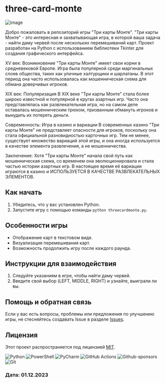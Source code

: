 # three-card-monte
![image](https://github.com/QuadDarv1ne/three-card-monte/assets/51045274/abda4c7d-a012-4a93-90d1-2297ec4a2b99)

Добро пожаловать в репозиторий игры "Три карты Монте".
"Три карты Монте" - это интересная и захватывающая игра, в которой ваша задача - найти даму червей после нескольких перемешиваний карт.
Проект разработан на Python с использованием библиотеки Tkinter для создания графического интерфейса.

XV век: Возникновение
"Три карты Монте" имеет свои корни в средневековой Европе.
Игра была популярной среди маргинальных слоев общества, таких как уличные халтурщики и шарлатаны.
В этот период она часто использовалась как мошенническая схема для обмана доверчивых игроков.

XIX век: Популяризация
В XIX веке "Три карты Монте" стала более широко известной и популярной в кругах азартных игр.
Часто она представлялась как развлекательная игра, но на самом деле оставалась мошенническим трюком, призванным обмануть игроков и вынудить их потерять деньги.

Современность: Игра в казино и вариации
В современных казино "Три карты Монте" не представляет опасности для игроков, поскольку она стала официальной разновидностью карточных игр.
Тем не менее, существует множество вариаций этой игры, и она иногда используется в качестве элемента развлечения, а не мошенничества.

Заключение:
Хотя "Три карты Монте" начала свой путь как мошенническая схема, со временем она эволюционировала и стала частью истории азартных игр.
В настоящее время её вариации играются в казино и ИСПОЛЬЗУЕТСЯ В КАЧЕСТВЕ РАЗВЛЕКАТЕЛЬНЫХ ЭЛЕМЕНТОВ.

## Как начать
1. Убедитесь, что у вас установлен Python.
2. Запустите игру с помощью команды `python threecardmonte.py`.

## Особенности игры
- Отображение карт в текстовом виде.
- Визуализация перемешивания карт.
- Возможность продолжить игру после каждого раунда.

## Инструкции для взаимодействия
1. Следуйте указаниям в игре, чтобы найти даму червей.
2. Введите свой выбор (LEFT, MIDDLE, RIGHT) и узнайте, выиграли ли вы.

## Помощь и обратная связь
Если у вас есть вопросы, проблемы или предложения по улучшению игры, не стесняйтесь создавать Issue в разделе [Issues](https://github.com/yourusername/threecardmonte/issues).

## Лицензия
Этот проект распространяется под лицензией [MIT](LICENSE).

![Python](https://img.shields.io/badge/python-3670A0?style=for-the-badge&logo=python&logoColor=ffdd54)
![PowerShell](https://img.shields.io/badge/PowerShell-%235391FE.svg?style=for-the-badge&logo=powershell&logoColor=white)
![PyCharm](https://img.shields.io/badge/pycharm-143?style=for-the-badge&logo=pycharm&logoColor=black&color=black&labelColor=green)
![GitHub Actions](https://img.shields.io/badge/github%20actions-%232671E5.svg?style=for-the-badge&logo=githubactions&logoColor=white)
![Github-sponsors](https://img.shields.io/badge/sponsor-30363D?style=for-the-badge&logo=GitHub-Sponsors&logoColor=#EA4AAA)
![Git](https://img.shields.io/badge/git-%23F05033.svg?style=for-the-badge&logo=git&logoColor=white)

### Дата: 01.12.2023
